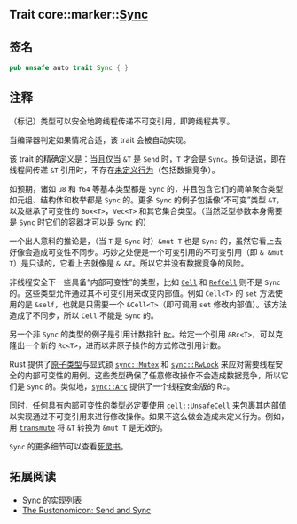 Trait core::marker::[Sync][1]
---

## 签名

```rust
pub unsafe auto trait Sync { }
```

## 注释

（标记）类型可以安全地跨线程传递不可变引用，即跨线程共享。

当编译器判定如果情况合适，该 trait 会被自动实现。

该 trait 的精确定义是：当且仅当 `&T` 是 `Send` 时，`T` 才会是 `Sync`。换句话说，即在线程间传递 `&T` 引用时，不存在[未定义行为][2]（包括数据竞争）。

如预期，诸如 `u8` 和 `f64` 等基本类型都是 `Sync` 的，并且包含它们的简单聚合类型如元组、结构体和枚举都是 `Sync` 的。更多 `Sync` 的例子包括像“不可变”类型 `&T`，以及继承了可变性的 `Box<T>`，`Vec<T>` 和其它集合类型。（当然泛型参数本身需要是 `Sync` 时它们的容器才可以是 `Sync` 的）

一个出人意料的推论是，（当 `T` 是 `Sync` 时）`&mut T` 也是 `Sync` 的，虽然它看上去好像会造成可变性不同步。巧妙之处便是一个可变引用的不可变引用（即 `& &mut T`）是只读的，它看上去就像是 `& &T`。所以它并没有数据竞争的风险。

非线程安全下一些具备“内部可变性”的类型，比如 [`Cell`][3] 和 [`RefCell`][4] 则不是 `Sync` 的。这些类型允许通过其不可变引用来改变内部值。例如 `Cell<T>` 的 `set` 方法使用的是 `&self`，也就是只需要一个 `&Cell<T>`（即可调用 `set` 修改内部值）。该方法造成了不同步，所以 `Cell` 不能是 `Sync` 的。

另一个非 `Sync` 的类型的例子是引用计数指针 [`Rc`][5]。给定一个引用 `&Rc<T>`，可以克隆出一个新的 `Rc<T>`，进而以非原子操作的方式修改引用计数。

Rust 提供了[原子类型][6]与显式锁 [`sync::Mutex`][7] 和 [`sync::RwLock`][8] 来应对需要线程安全的内部可变性的用例。这些类型确保了任意修改操作不会造成数据竞争，所以它们是 `Sync` 的。类似地，[`sync::Arc`][9] 提供了一个线程安全版的 Rc。

同时，任何具有内部可变性的类型必定要使用 [`cell::UnsafeCell`][13] 来包裹其内部值以实现通过不可变引用来进行修改操作。如果不这么做会造成未定义行为。例如，用 [`transmute`][10] 将 `&T` 转换为 `&mut T` 是无效的。

`Sync` 的更多细节可以查看[死灵书][11]。

## 拓展阅读

- [Sync 的实现列表][12]
- [The Rustonomicon: Send and Sync][11]


[1]: https://doc.rust-lang.org/core/marker/trait.Sync.html
[2]: https://doc.rust-lang.org/reference/behavior-considered-undefined.html
[3]: https://doc.rust-lang.org/core/cell/struct.Cell.html
[4]: https://doc.rust-lang.org/core/cell/struct.RefCell.html
[5]: https://doc.rust-lang.org/std/rc/struct.Rc.html
[6]: https://doc.rust-lang.org/core/sync/atomic/index.html
[7]: https://doc.rust-lang.org/std/sync/struct.Mutex.html
[8]: https://doc.rust-lang.org/std/sync/struct.RwLock.html
[9]: https://doc.rust-lang.org/std/sync/struct.Arc.html
[10]: https://doc.rust-lang.org/core/mem/fn.transmute.html
[11]: https://doc.rust-lang.org/nomicon/send-and-sync.html
[12]: https://doc.rust-lang.org/core/marker/trait.Sync.html#implementors
[13]: https://doc.rust-lang.org/core/cell/struct.UnsafeCell.html
